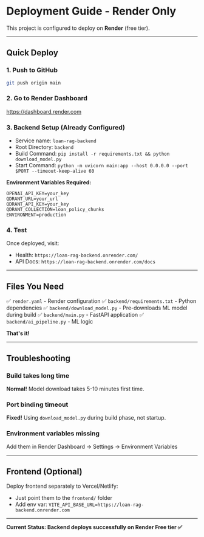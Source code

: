 # Deployment Guide - Render Only

This project is configured to deploy on **Render** (free tier).

---

## Quick Deploy

### 1. Push to GitHub
```bash
git push origin main
```

### 2. Go to Render Dashboard
https://dashboard.render.com

### 3. Backend Setup (Already Configured)
- Service name: `loan-rag-backend`
- Root Directory: `backend`
- Build Command: `pip install -r requirements.txt && python download_model.py`
- Start Command: `python -m uvicorn main:app --host 0.0.0.0 --port $PORT --timeout-keep-alive 60`

**Environment Variables Required:**
```
OPENAI_API_KEY=your_key
QDRANT_URL=your_url
QDRANT_API_KEY=your_key
QDRANT_COLLECTION=loan_policy_chunks
ENVIRONMENT=production
```

### 4. Test
Once deployed, visit:
- Health: `https://loan-rag-backend.onrender.com/`
- API Docs: `https://loan-rag-backend.onrender.com/docs`

---

## Files You Need

✅ `render.yaml` - Render configuration
✅ `backend/requirements.txt` - Python dependencies
✅ `backend/download_model.py` - Pre-downloads ML model during build
✅ `backend/main.py` - FastAPI application
✅ `backend/ai_pipeline.py` - ML logic

**That's it!**

---

## Troubleshooting

### Build takes long time
**Normal!** Model download takes 5-10 minutes first time.

### Port binding timeout
**Fixed!** Using `download_model.py` during build phase, not startup.

### Environment variables missing
Add them in Render Dashboard → Settings → Environment Variables

---

## Frontend (Optional)

Deploy frontend separately to Vercel/Netlify:
- Just point them to the `frontend/` folder
- Add env var: `VITE_API_BASE_URL=https://loan-rag-backend.onrender.com`

---

**Current Status: Backend deploys successfully on Render Free tier ✅**
